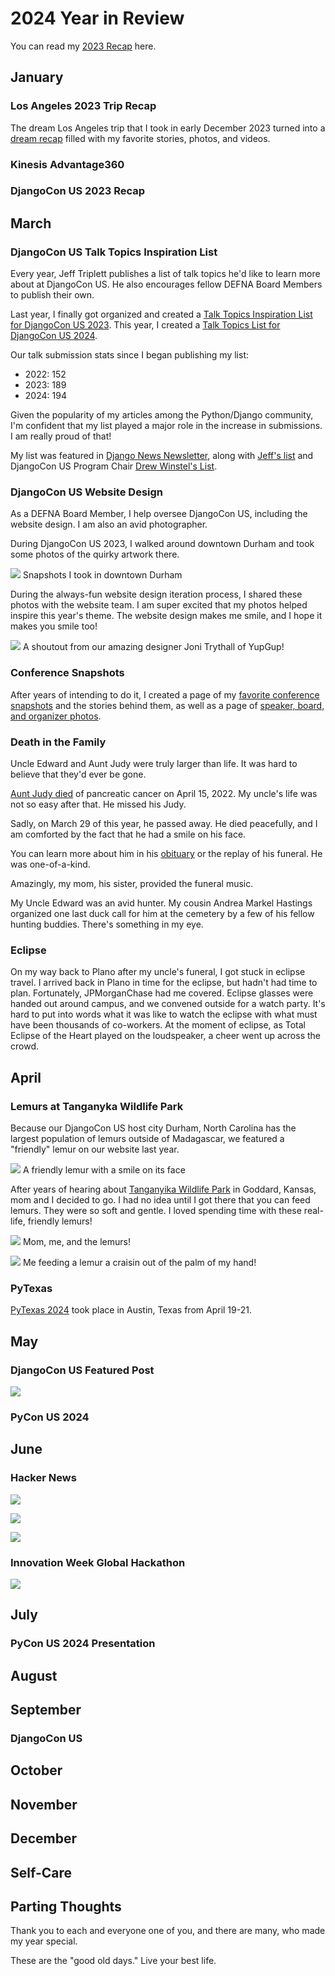 # 2024 Year in Review

<!--
Gifts for nieces
Trying to be better aunt

It takes time to build things. One thing at at time. 


Charnise

https://fosstodon.org/@kati/112283408437442848
https://www-cnbc-com.cdn.ampproject.org/c/s/www.cnbc.com/amp/2024/04/16/the-best-us-companies-to-work-for-in-2024-according-to-linkedin.html
https://www.linkedin.com/pulse/linkedin-top-companies-2024-50-best-large-workplaces-grow-hmgye%2F/

Led sprint review and demo
Sprint retro
Sprint planning
Demos

Multi-tenancy
Switched teams
Work highlights- significantly reduced time, n+1
CockroachDB, dashboard, database optimization
Profiling tools
Django optimization

Database learning, on the job, at PyCon US during personal conversations and sponsor booths, during Global Hackathon conversations

Cluster creation
Databus
pub/sub

Task orchestration and distributed systems engineering

Grew in capability- things once more difficult for me became day-to-day tasks
Challenges of scale and security were good for me
Working across teams, learning and sharing knowledge

PR Review
Change Management, Release management
Working with SRE
Worked with lead architect
Architecture and design, tradeoffs, cost analysis
Security, resiliency, failover, restore
Product management, roadmap
User experience

PS Connect continues
Sick 3 times
March 8
Even as it improved, it continued... 
Feel lucky to be well
Gave me an appreciation

January
DEFNA Contract meeting
DEFNA Hotel Contract Committee

DjangoCon US 2023 Recap was Django News Newsletter top link for months. 
Get stats- how long at the top and how many views

March 3
Featured in Django News Newsletter along with Drew's (and Jeff's?)
Stats?

I was particularly excited to see my list be posted by the DSF account and Vicky, an expert in the open source community. 
https://fosstodon.org/@djangocon/112056987398023068


https://www.linkedin.com/posts/jonitrythall_ive-teamed-up-with-the-great-folks-at-defna-activity-7203812944940294144-6gtJ/?utm_source=share&utm_medium=member_desktop
https://fosstodon.org/@kati/112492859988088102

![](2024-recap-images/my-djangocon-us-website-post.png)

Conference snapshost
https://fosstodon.org/@kati/112026892390626620

https://www.linkedin.com/posts/katherinemichel_obituary-for-edward-a-ed-markel-at-livingston-activity-7180368920564916225-eXsL/
https://www.linkedin.com/posts/katherinemichel_life-isnt-always-easy-but-consider-me-blessed-activity-7133546031077588992-gadV/

![](2024-recap-images/lemurs-post.png)

https://www.linkedin.com/posts/katherinemichel_as-a-defna-board-member-i-help-oversee-djangocon-activity-7182562538193125376-6_EG/


April
DEFNA Board Interviews

May
May the 4th Event

Worthmore session: Networking as a Woman: How to become 2.5x more successful

Databases connections

May
Felt I was able to further grow my network and have a deeper understanding of subjects
Followed up on PyCon US connections
Do more "heavy lifting"
Facilitated communication from Jay at PyCon US to DEFNA
PyTexas sponsorship

https://x.com/search?q=https%3A%2F%2Fnews.ycombinator.com%2Fitem%3Fid%3D40552621&src=typed_query
Who is N. M. Stoker
https://x.com/nmstoker/status/1797250668501020962
https://fosstodon.org/@HackerNewsBot@m.einverne.info/112547856756286972
https://fosstodon.org/@hn50@social.lansky.name/112547268058241519
https://fosstodon.org/@kati/112547155288841309
https://fosstodon.org/@kati/112542746775054876
https://fosstodon.org/@kati/112542145378019538
https://fosstodon.org/@kati/112509391686025715
https://fosstodon.org/@kati/112498755031272596
Many DMs
https://fosstodon.org/@kati/112612110567916246
Get Django News Newsletter stats

June
PyTexas Sponsorship pitch
-->

You can read my [2023 Recap](https://katherinemichel.github.io/portfolio/2023-recap.html) here. 

## January 

### Los Angeles 2023 Trip Recap

The dream Los Angeles trip that I took in early December 2023 turned into a [dream recap](https://katherinemichel.github.io/portfolio/los-angeles-2023.html) filled with my favorite stories, photos, and videos. 

<!--
Top videos
-->

### Kinesis Advantage360

<!--
Self care
New keyboard
Kinesis Advantage360 Split Ergonomic Keyboard
-->

### DjangoCon US 2023 Recap

<!--
https://katherinemichel.github.io/portfolio/djangocon-us-2023-recap.html
Featured in Django News Newsletter
https://django-news.com/issues/203#start
-->

## March

### DjangoCon US Talk Topics Inspiration List

Every year, Jeff Triplett publishes a list of talk topics he'd like to learn more about at DjangoCon US. He also encourages fellow DEFNA Board Members to publish their own. 

Last year, I finally got organized and created a [Talk Topics Inspiration List for DjangoCon US 2023](https://katherinemichel.github.io/portfolio/djangocon-us-2023-recap.html). This year, I created a [Talk Topics List for DjangoCon US 2024](https://katherinemichel.github.io/portfolio/djangocon-us-2024-topics-inspiration-list.html). 

Our talk submission stats since I began publishing my list: 
* 2022: 152
* 2023: 189
* 2024: 194

Given the popularity of my articles among the Python/Django community, I'm confident that my list played a major role in the increase in submissions. I am really proud of that! 

My list was featured in [Django News Newsletter](https://django-news.com/issues/222#start), along with [Jeff's list](https://micro.webology.dev/2024/04/28/djangocon-us-talks.html) and DjangoCon US Program Chair [Drew Winstel's List](https://winstel.dev/2024/03/01/talk-ideas-for-dcus-24/). 

### DjangoCon US Website Design

As a DEFNA Board Member, I help oversee DjangoCon US, including the website design. I am also an avid photographer. 

During DjangoCon US 2023, I walked around downtown Durham and took some photos of the quirky artwork there. 

![](2024-recap-images/durham-downtown-snapshots.png)
Snapshots I took in downtown Durham

During the always-fun website design iteration process, I shared these photos with the website team. I am super excited that my photos helped inspire this year's theme. The website design makes me smile, and I hope it makes you smile too! 

![](2024-recap-images/joni-djangocon-us-website-post.png)
A shoutout from our amazing designer Joni Trythall of YupGup!

### Conference Snapshots

After years of intending to do it, I created a page of my [favorite conference snapshots](https://katherinemichel.github.io/portfolio/favorite-conference-snapshots.html) and the stories behind them, as well as a page of [speaker, board, and organizer photos](https://katherinemichel.github.io/portfolio/speaker-board-and-organizer-photos.html). 

### Death in the Family

Uncle Edward and Aunt Judy were truly larger than life. It was hard to believe that they'd ever be gone. 

[Aunt Judy died](https://www.livingstonfh.com/obituary/judith-k-markel) of pancreatic cancer on April 15, 2022. My uncle's life was not so easy after that. He missed his Judy. 

Sadly, on March 29 of this year, he passed away. He died peacefully, and I am comforted by the fact that he had a smile on his face. 

You can learn more about him in his [obituary](https://www.livingstonfh.com/obituary/edward-a-markel) or the replay of his funeral. He was one-of-a-kind. 

Amazingly, my mom, his sister, provided the funeral music. 

My Uncle Edward was an avid hunter. My cousin Andrea Markel Hastings organized one last duck call for him at the cemetery by a few of his fellow hunting buddies. There's something in my eye.

<!--
My cousin pointed out that the roses were one of my uncle's favorite colors.

I think you are taking after me. 

Funeral replay video
Bird call video

https://x.com/KatiMichel/status/1727781095322562783

Flowers
https://www.facebook.com/katherine.michel.5/posts/pfbid02RbmuKTnP2kayN7QfovAG78aXT9SpbEno6wSxQPbgVNhtbEbZBZXJSPY3Q7BbSpcal
Reflection
https://www.facebook.com/katherine.michel.5/posts/pfbid0kBMQMeHtXLUCN2A8epG3xvryEXztyGQD8CXN9vfWZjWkso6oeZhvX5wW1ZZyiM5jl
-->

### Eclipse

On my way back to Plano after my uncle's funeral, I got stuck in eclipse travel. I arrived back in Plano in time for the eclipse, but hadn't had time to plan. Fortunately, JPMorganChase had me covered. Eclipse glasses were handed out around campus, and we convened outside for a watch party. It's hard to put into words what it was like to watch the eclipse with what must have been thousands of co-workers. At the moment of eclipse, as Total Eclipse of the Heart played on the loudspeaker, a cheer went up across the crowd. 

<!--
Photos
You can see it in the video
-->

## April

### Lemurs at Tanganyka Wildlife Park

Because our DjangoCon US host city Durham, North Carolina has the largest population of lemurs outside of Madagascar, we featured a "friendly" lemur on our website last year. 

![](2024-recap-images/djangocon-us-2023-website-header.png)
A friendly lemur with a smile on its face

After years of hearing about [Tanganyika Wildlife Park](https://twpark.com/) in Goddard, Kansas, mom and I decided to go. I had no idea until I got there that you can feed lemurs. They were so soft and gentle. I loved spending time with these real-life, friendly lemurs!

![](2024-recap-images/lemurs-1.jpg)
Mom, me, and the lemurs!

![](2024-recap-images/lemurs-2.jpg)
Me feeding a lemur a craisin out of the palm of my hand!

<!--
Mom turning the tables on me at Tanganyka
https://www.facebook.com/katherine.michel.5/posts/pfbid034rPSj3TbthnpHvnrfiVS9uFJrXnStHxvoLbuG7zx69WbXdtLMybH3W8MibMhUpuol
-->

### PyTexas

[PyTexas 2024](https://www.pytexas.org/2024/) took place in Austin, Texas from April 19-21. 

<!--
Moshe
-->

## May

<!--
https://fosstodon.org/@kati/112380066353516377

Gym, lifting weights
Inspired by DeAnna Troutman Anaya- grandmother (she doesn't look like any grandmother I've ever seen) who is "Liftin4Life"
Tell her story of illness to health
I'd never been in a gym before and was afraid to go
Sheldon- told me the benefits of a personal trainer
-->

### DjangoCon US Featured Post

<!--
Featured on DjangoCon US account
Drew Winstel, Tim Schilling, Natalia Bidart, Kojo
https://x.com/djangocon/status/1792933457183527350
https://fosstodon.org/@djangocon/112479673098056641
-->

![](2024-recap-images/djangocon-us-featured-post.png)

### PyCon US 2024

## June

### Hacker News

<!--
Kudos from Kenneth, Trey, Seth etc. 
https://katherinemichel.github.io/portfolio/pycon-us-2024-recap.html
Reached #2 on Hacker News
https://news.ycombinator.com/item?id=40552621
Cited by new Python Release Manager Hugo as must-read conference recap
https://dev.to/hugovk/pycon-us-2024-a-roundup-of-writeups-26hj
Featured in Django News Newsletter
https://django-news.com/issues/236#start
Thank you to the incredible Lacey for this sweet kudo: https://fosstodon.org/@lacey@hachyderm.io/112553623603409800
-->

![](2024-recap-images/hacker-news-rankings-stats.png)

![](2024-recap-images/hacker-news-trending.png)

![](2024-recap-images/hacker-news-detail-page-stats.png)

<!--
### DFW Pythoneers

Attended DFW Pythoneers
https://www.meetup.com/dfwpython/

![](2024-recap-images/dfw-pythoneers.png)
-->

### Innovation Week Global Hackathon 

<!--
Innovation Week
Databases
-->

![](2024-recap-images/hackathon-team.jpg)

## July

### PyCon US 2024 Presentation

<!--
Created PyCon US 2024 Recap presentation based on my blog post
What I learned from PS Connect
Python Guild
Coincide with release of videos on youtube
Dovetail nicely into PyLadies event
If you are interested...
Also, read the Language Summit articles for the first time and was able to grok the content
-->

## August

## September

### DjangoCon US

## October

## November

## December

## Self-Care

<!--
Update on how I did
Not as much as expected due to issues in first half of year
Picked up in second half of year
https://katherinemichel.github.io/portfolio/what-i-am-paying-attention-to-in-2024.html
-->
## Parting Thoughts

Thank you to each and everyone one of you, and there are many, who made my year special.

These are the "good old days." Live your best life. 

<!--
Simple things poster
-->
